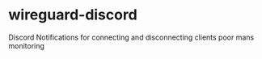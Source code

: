 # wireguard-discord
Discord Notifications for connecting and disconnecting clients poor mans monitoring
